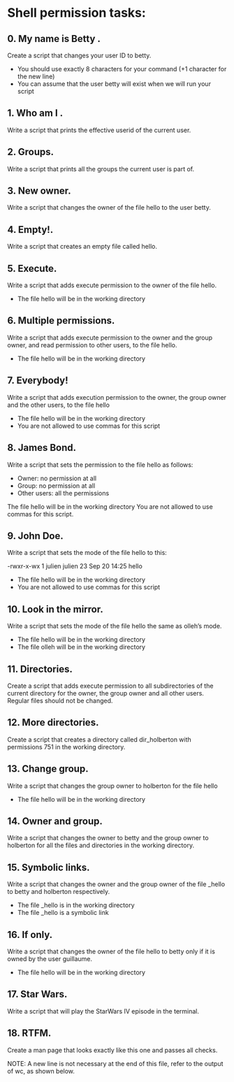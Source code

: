 # Shell permission tasks:

## 0. My name is Betty .
Create a script that changes your user ID to betty.

- You should use exactly 8 characters for your command (+1 character for the new line)
- You can assume that the user betty will exist when we will run your script

## 1. Who am I .
Write a script that prints the effective userid of the current user.

## 2. Groups.
Write a script that prints all the groups the current user is part of.

## 3. New owner.
Write a script that changes the owner of the file hello to the user betty.

## 4. Empty!.
Write a script that creates an empty file called hello.

## 5. Execute.
Write a script that adds execute permission to the owner of the file hello.

- The file hello will be in the working directory

## 6. Multiple permissions.
Write a script that adds execute permission to the owner and the group owner, and read permission to other users, to the file hello.

- The file hello will be in the working directory

## 7. Everybody!
Write a script that adds execution permission to the owner, the group owner and the other users, to the file hello

- The file hello will be in the working directory
- You are not allowed to use commas for this script

## 8. James Bond.
Write a script that sets the permission to the file hello as follows:
- Owner: no permission at all
- Group: no permission at all
- Other users: all the permissions

The file hello will be in the working directory You are not allowed to use commas for this script.

## 9. John Doe.
Write a script that sets the mode of the file hello to this:

-rwxr-x-wx 1 julien julien 23 Sep 20 14:25 hello
- The file hello will be in the working directory
- You are not allowed to use commas for this script

## 10. Look in the mirror.
Write a script that sets the mode of the file hello the same as olleh’s mode.

- The file hello will be in the working directory
- The file olleh will be in the working directory

## 11. Directories.
Create a script that adds execute permission to all subdirectories of the current directory for the owner, the group owner and all other users. Regular files should not be changed.

## 12. More directories.
Create a script that creates a directory called dir_holberton with permissions 751 in the working directory.

## 13. Change group.
Write a script that changes the group owner to holberton for the file hello

- The file hello will be in the working directory

## 14. Owner and group.
Write a script that changes the owner to betty and the group owner to holberton for all the files and directories in the working directory.

## 15. Symbolic links.
Write a script that changes the owner and the group owner of the file _hello to betty and holberton respectively.

- The file _hello is in the working directory
- The file _hello is a symbolic link

## 16. If only.
Write a script that changes the owner of the file hello to betty only if it is owned by the user guillaume.
- The file hello will be in the working directory

## 17. Star Wars.
Write a script that will play the StarWars IV episode in the terminal.

## 18. RTFM.
Create a man page that looks exactly like this one and passes all checks.

NOTE: A new line is not necessary at the end of this file, refer to the output of wc, as shown below.

